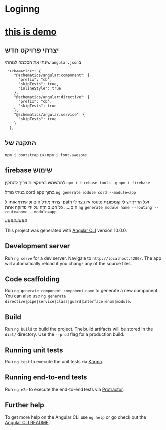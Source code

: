 # Loginng
# [this is demo](https://chaimbaror.github.io/ng-loginng-firebase/index.html)



## יצרתי פרויקט חדש 
שינתי את הסכמה לנוחתי
`angular.json`ב

     "schematics": {
        "@schematics/angular:component": {
          "prefix": "cb",
          "skipTests": true,
          "inlineStyle": true
        },
        "@schematics/angular:directive": {
          "prefix": "cb",
          "skipTests": true
        },
        "@schematics/angular:service": {
          "skipTests": true
        }
      },



## התקנה של 
`npm i bootstrap`
וגם 
`npm i font-awesome`

 ## firebase שימוש 

 להתשמש בפונקציות צריך להתקין
`npm i firebase-tools -g`
`npm i firebase`

בניתי מודל cord 
 app בתוך
`ng generate module cord --module=app`

יצרתי מודל הום וקישרתי אותו ל
path אז נוצר לי   route 
 ועל הדרך יש לי קומפוננת הום.....
כל הטוב הזה על ידי פדוקה אחת
`ng generate module hame --routing --route=home --module=app`





########

This project was generated with [Angular CLI](https://github.com/angular/angular-cli) version 10.0.0.

## Development server

Run `ng serve` for a dev server. Navigate to `http://localhost:4200/`. The app will automatically reload if you change any of the source files.

## Code scaffolding

Run `ng generate component component-name` to generate a new component. You can also use `ng generate directive|pipe|service|class|guard|interface|enum|module`.

## Build

Run `ng build` to build the project. The build artifacts will be stored in the `dist/` directory. Use the `--prod` flag for a production build.

## Running unit tests

Run `ng test` to execute the unit tests via [Karma](https://karma-runner.github.io).

## Running end-to-end tests

Run `ng e2e` to execute the end-to-end tests via [Protractor](http://www.protractortest.org/).

## Further help

To get more help on the Angular CLI use `ng help` or go check out the [Angular CLI README](https://github.com/angular/angular-cli/blob/master/README.md).
